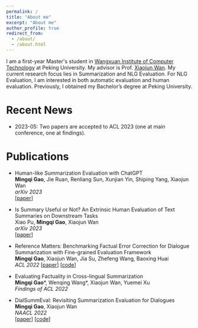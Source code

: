 ```yaml
---
permalink: /
title: "About me"
excerpt: "About me"
author_profile: true
redirect_from: 
  - /about/
  - /about.html
---
```


I am a first-year Master's student in [Wangxuan Institute of Computer Technology](https://www.icst.pku.edu.cn/english/home/index.htm) at Peking University. My advisor is Prof. [Xiaojun Wan](https://wanxiaojun.github.io/). My current research focus lies in Summarization and NLG Evaluation. For NLG Evaluation, I am interested in both automatic evaluation and human evaluation. Previously, I obtained my Bachelor’s degree at Peking University.

Recent News
======

- 2023-05: Two papers are accepted to ACL 2023 (one at main conference, one at findings). 

Publications
======

- Human-like Summarization Evaluation with ChatGPT  
**Mingqi Gao**, Jie Ruan, Renliang Sun, Xunjian Yin, Shiping Yang, Xiaojun Wan  
*arXiv 2023*  
[[paper](https://arxiv.org/abs/2304.02554)]

- Is Summary Useful or Not? An Extrinsic Human Evaluation of Text Summaries on Downstream Tasks  
Xiao Pu, **Mingqi Gao**, Xiaojun Wan  
*arXiv 2023*  
[[paper](https://arxiv.org/abs/2305.15044)]

- Reference Matters: Benchmarking Factual Error Correction for Dialogue Summarization with Fine-grained Evaluation Framework    
**Mingqi Gao**, Xiaojun Wan, Jia Su, Zhefeng Wang, Baoxing Huai  
*ACL 2022* 
[[paper](https://arxiv.org/abs/2306.05119)] [[code](https://github.com/kite99520/DialSummFactCorr)]

- Evaluating Factuality in Cross-lingual Summarization  
**Mingqi Gao***, Wenqing Wang*, Xiaojun Wan, Yuemei Xu  
*Findings of ACL 2022*

- DialSummEval: Revisiting Summarization Evaluation for Dialogues    
**Mingqi Gao**, Xiaojun Wan  
*NAACL 2022*  
[[paper](https://aclanthology.org/2022.naacl-main.418/)] [[code](https://github.com/kite99520/DialSummEval)] 


